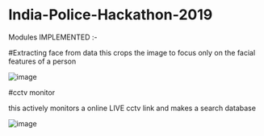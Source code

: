 # India-Police-Hackathon-2019

Modules IMPLEMENTED :-

#Extracting face from data
 this crops the image to focus only on the facial features of a person
 
 ![image](https://user-images.githubusercontent.com/29069343/69004596-21530c80-093c-11ea-94d5-32a4cf78d06f.png)
 
 
 #cctv monitor
 
  this actively monitors a online LIVE cctv link and makes a search database
  
  ![image](https://user-images.githubusercontent.com/29069343/69004616-75f68780-093c-11ea-8cb4-96d7173ec0e0.png)
  
  
 
 
